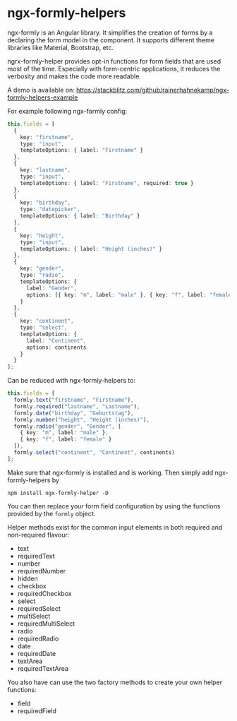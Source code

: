 # ngx-formly-helpers

ngx-formly is an Angular library. It simplifies the creation of forms by a declaring the form model in the component. It supports different theme libraries like Material, Bootstrap, etc.

ngrx-formly-helper provides opt-in functions for form fields that are used most of the time. Especially with form-centric applications, it reduces the verbosity and makes the code more readable.

A demo is available on: https://stackblitz.com/github/rainerhahnekamp/ngx-formly-helpers-example

For example following ngx-formly config:

```typescript
this.fields = [
  {
    key: "firstname",
    type: "input",
    templateOptions: { label: "Firstname" }
  },
  {
    key: "lastname",
    type: "input",
    templateOptions: { label: "Firstname", required: true }
  },
  {
    key: "birthday",
    type: "datepicker",
    templateOptions: { label: "Birthday" }
  },
  {
    key: "height",
    type: "input",
    templateOptions: { label: "Height (inches)" }
  },
  {
    key: "gender",
    type: "radio",
    templateOptions: {
      label: "Gender",
      options: [{ key: "m", label: "male" }, { key: "f", label: "female" }]
    }
  },
  {
    key: "continent",
    type: "select",
    templateOptions: {
      label: "Continent",
      options: continents
    }
  }
];
```

Can be reduced with ngx-formly-helpers to:

```typescript
this.fields = [
  formly.text("firstname", "Firstname"),
  formly.required("lastname", "Lastname"),
  formly.date("birthday", "Geburtstag"),
  formly.number("height", "Height (inches)"),
  formly.radio("gender", "Gender", [
    { key: "m", label: "male" },
    { key: "f", label: "female" }
  ]),
  formly.select("continent", "Continent", continents)
];
```

Make sure that ngx-formly is installed and is working. Then simply add ngx-formly-helpers by

`npm install ngx-formly-helper -D`

You can then replace your form field configuration by using the functions provided by the `formly` object.

Helper methods exist for the common input elements in both required and non-required flavour:
* text
* requiredText
* number
* requiredNumber
* hidden
* checkbox
* requiredCheckbox
* select
* requiredSelect
* multiSelect
* requiredMultiSelect
* radio
* requiredRadio
* date
* requiredDate
* textArea
* requiredTextArea 

You also have can use the two factory methods to create your own helper functions:
* field
* requiredField

